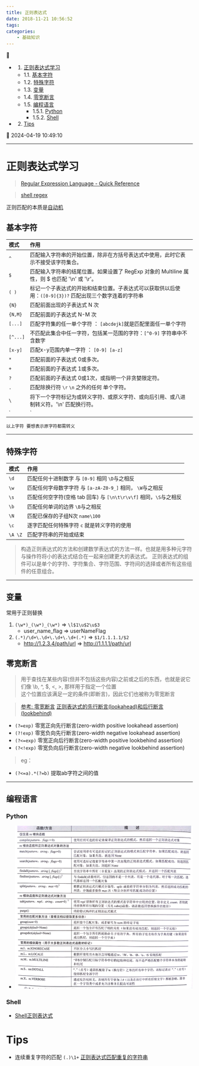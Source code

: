 ```yaml
---
title: 正则表达式
date: 2018-11-21 10:56:52
tags: 
categories: 
    - 基础知识
---
```


💠

- 1. [正则表达式学习](#正则表达式学习)
    - 1.1. [基本字符](#基本字符)
    - 1.2. [特殊字符](#特殊字符)
    - 1.3. [变量](#变量)
    - 1.4. [零宽断言](#零宽断言)
    - 1.5. [编程语言](#编程语言)
        - 1.5.1. [Python](#python)
        - 1.5.2. [Shell](#shell)
- 2. [Tips](#tips)

💠 2024-04-19 10:49:10
****************************************
# 正则表达式学习
> [Regular Expression Language - Quick Reference](https://docs.microsoft.com/en-us/dotnet/standard/base-types/regular-expression-language-quick-reference)  

> [shell regex](http://man.linuxde.net/docs/shell_regex.html)

正则匹配的本质是[自动机](https://baike.baidu.com/item/%E8%87%AA%E5%8A%A8%E6%9C%BA)

## 基本字符 

| 模式 | 作用 |
|:----|:----|
| `^`     | 匹配输入字符串的开始位置，除非在方括号表达式中使用，此时它表示不接受该字符集合。
| `$`     | 匹配输入字符串的结尾位置。如果设置了 RegExp 对象的 Multiline 属性，则 $ 也匹配 '\n' 或 '\r'。
| `( )`   | 标记一个子表达式的开始和结束位置。子表达式可以获取供以后使用：`([0-9]{3})?` 匹配出现三个数字连着的字符串
| `{N}`   | 匹配前面出现的子表达式 N 次
| `{N,M}` | 匹配前面的子表达式 N-M 次
| `[...]` | 匹配字符集的任一单个字符 ： `[abcdejk]`就是匹配里面任一单个字符 
| `[^...]`| 不匹配此集合中任一字符，包括某一范围的字符：`[^0-9]` 字符串中不含数字
| `[x-y]` | 匹配x-y范围内单一字符 ： `[0-9] [a-z]`
| `*`     | 匹配前面的子表达式 0或多次。 
| `+`     | 匹配前面的子表达式 1或多次。
| `?`     | 匹配前面的子表达式 0或1次，或指明一个非贪婪限定符。
| `.`     | 匹配除换行符 `\r` `\n` 之外的任何 单个字符。
| `\`     | 将下一个字符标记为或转义字符、或原义字符、或向后引用、或八进制转义符。'\n' 匹配换行符。 
| `|`     | 指明两项之间的一个选择。

`以上字符 要想表示原字符都需转义`

************************

## 特殊字符
| 模式 | 作用 |
|:----|:----|
| `\d`    | 匹配任何十进制数字 与 `[0-9]` 相同 `\D`与之相反 |
| `\w`    | 匹配任何字母数字字符 与 `[a-zA-Z0-9_]` 相同， `\W`与之相反 |
| `\s`    | 匹配任何空字符(空格 tab 回车) 与 `[\n\t\r\v\f]` 相同，`\S`与之相反 |
| `\b`    | 匹配任何单词的边界 `\B`与之相反 |
| `\N`    | 匹配已保存的子组N次 `name\100` |
| `\c`    | 逐字匹配任何特殊字符 `c` 就是转义字符的使用 |
| `\A \Z` | 匹配字符串的开始或结束 |

> 构造正则表达式的方法和创建数学表达式的方法一样。也就是用多种元字符与操作符将小的表达式结合在一起来创建更大的表达式。
> 正则表达式的组件可以是单个的字符、字符集合、字符范围、字符间的选择或者所有这些组件的任意组合。 

************************

## 变量

常用于正则替换
1. `(\w*)_(\w*)_(\w*)` => `\l$1\u$2\u$3` 
    - user_name_flag => userNameFlag
1. `(.*)/\d+\.\d+\.\d+\.\d+(.*)` => `$1/1.1.1.1/$2` 
    - http://1.2.3.4/path/url => http://1.1.1.1/path/url

## 零宽断言
> 用于查找在某些内容(但并不包括这些内容)之前或之后的东西，也就是说它们像 \b, ^, $, <, >, 那样用于指定一个位置  
> 这个位置应该满足一定的条件(即断言)，因此它们也被称为零宽断言

> [参考: 零宽断言](https://www.cnblogs.com/shangdawei/p/4673117.html)
> [正则表达式的先行断言(lookahead)和后行断言(lookbehind)](https://www.runoob.com/w3cnote/reg-lookahead-lookbehind.html)

- `(?=exp)`  零宽正向先行断言(zero-width positive lookahead assertion) 
- `(?!exp)`  零宽负向先行断言(zero-width negative lookahead assertion)
- `(?<=exp)` 零宽正向后行断言(zero-width positive lookbehind assertion)
- `(?<!exp)` 零宽负向后行断言(zero-width negative lookbehind assertion)

> eg：
- `(?<=a).*(?=b)` 提取ab字符之间的值

***************************

## 编程语言
### Python
- ![re.jpg](https://raw.githubusercontent.com/Kuangcp/ImageRepos/master/Tech/python/re.jpg)

### Shell
- [Shell正则表达式](http://man.linuxde.net/docs/shell_regex.html)

# Tips
- 连续重复字符的匹配 `(.)\1+` [正则表达式匹配重复的字符串](http://www.aijquery.cn/Html/jqueryjiqiao/181.html)
